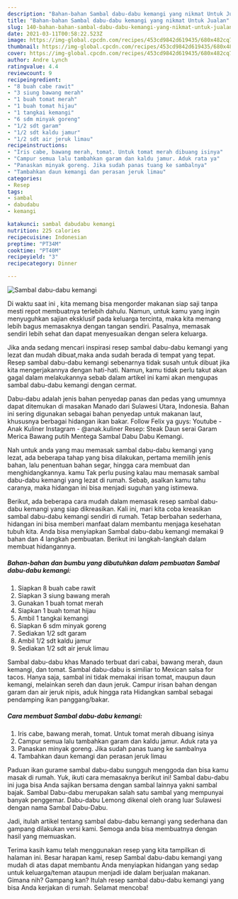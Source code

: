 ```yaml
---
description: "Bahan-bahan Sambal dabu-dabu kemangi yang nikmat Untuk Jualan"
title: "Bahan-bahan Sambal dabu-dabu kemangi yang nikmat Untuk Jualan"
slug: 140-bahan-bahan-sambal-dabu-dabu-kemangi-yang-nikmat-untuk-jualan
date: 2021-03-11T00:58:22.523Z
image: https://img-global.cpcdn.com/recipes/453cd9842d619435/680x482cq70/sambal-dabu-dabu-kemangi-foto-resep-utama.jpg
thumbnail: https://img-global.cpcdn.com/recipes/453cd9842d619435/680x482cq70/sambal-dabu-dabu-kemangi-foto-resep-utama.jpg
cover: https://img-global.cpcdn.com/recipes/453cd9842d619435/680x482cq70/sambal-dabu-dabu-kemangi-foto-resep-utama.jpg
author: Andre Lynch
ratingvalue: 4.4
reviewcount: 9
recipeingredient:
- "8 buah cabe rawit"
- "3 siung bawang merah"
- "1 buah tomat merah"
- "1 buah tomat hijau"
- "1 tangkai kemangi"
- "6 sdm minyak goreng"
- "1/2 sdt garam"
- "1/2 sdt kaldu jamur"
- "1/2 sdt air jeruk limau"
recipeinstructions:
- "Iris cabe, bawang merah, tomat. Untuk tomat merah dibuang isinya"
- "Campur semua lalu tambahkan garam dan kaldu jamur. Aduk rata ya"
- "Panaskan minyak goreng. Jika sudah panas tuang ke sambalnya"
- "Tambahkan daun kemangi dan perasan jeruk limau"
categories:
- Resep
tags:
- sambal
- dabudabu
- kemangi

katakunci: sambal dabudabu kemangi 
nutrition: 225 calories
recipecuisine: Indonesian
preptime: "PT34M"
cooktime: "PT40M"
recipeyield: "3"
recipecategory: Dinner

---
```



![Sambal dabu-dabu kemangi](https://img-global.cpcdn.com/recipes/453cd9842d619435/680x482cq70/sambal-dabu-dabu-kemangi-foto-resep-utama.jpg)

Di waktu  saat ini , kita memang bisa mengorder makanan siap saji tanpa mesti repot membuatnya terlebih dahulu. Namun, untuk kamu yang ingin menyuguhkan sajian eksklusif pada keluarga tercinta, maka kita memang lebih bagus memasaknya dengan tangan sendiri. Pasalnya, memasak sendiri lebih sehat dan dapat menyesuaikan dengan selera keluarga.

Jika anda sedang mencari inspirasi resep sambal dabu-dabu kemangi yang lezat dan mudah dibuat,maka anda sudah berada di tempat yang tepat. Resep sambal dabu-dabu kemangi  sebenarnya tidak susah untuk dibuat jika kita mengerjakannya dengan hati-hati. Namun, kamu tidak perlu takut akan gagal dalam melakukannya 
sebab dalam artikel ini kami akan mengupas sambal dabu-dabu kemangi dengan cermat.  

Dabu-dabu adalah jenis bahan penyedap panas dan pedas yang umumnya dapat ditemukan di masakan Manado dari Sulawesi Utara, Indonesia. Bahan ini sering digunakan sebagai bahan penyedap untuk makanan laut, khususnya berbagai hidangan ikan bakar. Follow Felix ya guys: Youtube - Anak Kuliner Instagram - @anak.kuliner Resep: Steak Daun serai Garam Merica Bawang putih Mentega Sambal Dabu Dabu Kemangi.

Nah untuk anda yang mau memasak sambal dabu-dabu kemangi yang lezat, ada beberapa tahap yang bisa dilakukan, pertama memilih jenis bahan, lalu penentuan bahan segar, hingga cara membuat dan menghidangkannya. kamu Tak perlu pusing kalau mau memasak sambal dabu-dabu kemangi yang lezat di rumah. Sebab, asalkan kamu  tahu caranya, maka hidangan ini bisa menjadi suguhan yang istimewa.

Berikut, ada beberapa cara mudah dalam memasak resep sambal dabu-dabu kemangi yang siap dikreasikan. Kali ini, mari kita coba kreasikan sambal dabu-dabu kemangi sendiri di rumah. Tetap berbahan sederhana, hidangan ini bisa memberi manfaat dalam membantu menjaga kesehatan tubuh kita. Anda bisa menyiapkan Sambal dabu-dabu kemangi memakai 9 bahan dan 4 langkah pembuatan. Berikut ini langkah-langkah dalam membuat hidangannya.

<!--inarticleads1-->

##### Bahan-bahan dan bumbu yang dibutuhkan dalam pembuatan Sambal dabu-dabu kemangi:

1. Siapkan 8 buah cabe rawit
1. Siapkan 3 siung bawang merah
1. Gunakan 1 buah tomat merah
1. Siapkan 1 buah tomat hijau
1. Ambil 1 tangkai kemangi
1. Siapkan 6 sdm minyak goreng
1. Sediakan 1/2 sdt garam
1. Ambil 1/2 sdt kaldu jamur
1. Sediakan 1/2 sdt air jeruk limau


Sambal dabu-dabu khas Manado terbuat dari cabai, bawang merah, daun kemangi, dan tomat. Sambal dabu-dabu is similiar to Mexican salsa for tacos. Hanya saja, sambal ini tidak memakai irisan tomat, maupun daun kemangi, melainkan sereh dan daun jeruk. Campur irisan bahan dengan garam dan air jeruk nipis, aduk hingga rata Hidangkan sambal sebagai pendamping ikan panggang/bakar. 

<!--inarticleads2-->

##### Cara membuat Sambal dabu-dabu kemangi:

1. Iris cabe, bawang merah, tomat. Untuk tomat merah dibuang isinya
1. Campur semua lalu tambahkan garam dan kaldu jamur. Aduk rata ya
1. Panaskan minyak goreng. Jika sudah panas tuang ke sambalnya
1. Tambahkan daun kemangi dan perasan jeruk limau


Paduan ikan gurame sambal dabu-dabu sungguh menggoda dan bisa kamu masak di rumah. Yuk, ikuti cara memasaknya berikut ini! Sambal dabu-dabu ini juga bisa Anda sajikan bersama dengan sambal lainnya yakni sambal bajak. Sambal Dabu-dabu merupakan salah satu sambal yang mempunyai banyak penggemar. Dabu-dabu Lemong dikenal oleh orang luar Sulawesi dengan nama Sambal Dabu-Dabu. 

Jadi, itulah artikel tentang  sambal dabu-dabu kemangi  yang sederhana dan gampang dilakukan versi kami. Semoga anda bisa membuatnya dengan hasil yang memuaskan. 

Terima kasih kamu telah menggunakan resep yang kita tampilkan di halaman ini. Besar harapan kami, resep  Sambal dabu-dabu kemangi yang mudah di atas dapat membantu Anda menyiapkan hidangan yang sedap untuk keluarga/teman ataupun menjadi ide dalam berjualan makanan. Gimana nih? Gampang kan? Itulah resep sambal dabu-dabu kemangi yang bisa Anda kerjakan di rumah. Selamat mencoba!


